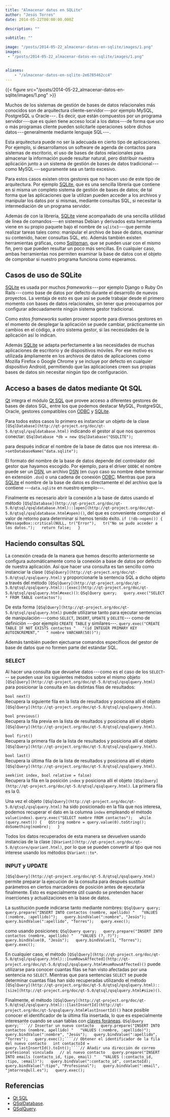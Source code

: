 ```yaml
---
title: "Almacenar datos en SQLite"
author: "Jesús Torres"
date: 2014-05-22T00:00:00.000Z

description: ""

subtitle: ""

image: "/posts/2014-05-22_almacenar-datos-en-sqlite/images/1.png" 
images:
 - "/posts/2014-05-22_almacenar-datos-en-sqlite/images/1.png" 


aliases:
    - "/almacenar-datos-en-sqlite-2e6785462cc4"
---
```


{{< figure src="/posts/2014-05-22_almacenar-datos-en-sqlite/images/1.png" >}}

Muchos de los sistemas de gestión de bases de datos relacionales más conocidos son de arquitectura cliente-servidor --- por ejemplo MySQL, PostgreSQL u Oracle --- .
Es decir, que están compuestos por un programa servidor --- que es quien tiene acceso local a los datos --- de forma que uno o más programas cliente pueden solicitarle operaciones sobre dichos datos --- generalmente mediante lenguaje SQL --- .

Esta arquitectura puede no ser la adecuada en cierto tipo de aplicaciones.
Por ejemplo, si desarrollamos un software de agenda de contactos para sistemas de escritorio, el uso de bases de datos relacionales para almacenar la información puede resultar natural, pero distribuir nuestra aplicación junto a un sistema de gestión de bases de datos tradicional --- como MySQL --- seguramente sea un tanto excesivo.

Para estos casos existen otros gestores que no hacen uso de este tipo de arquitectura.
Por ejemplo [SQLite](http://www.sqlite.org/), que es una sencilla librería que contiene en si misma un completo sistema de gestión de bases de datos; de tal forma que las aplicaciones que la utilizan pueden acceder a los archivos y manipular los datos por si mismas, mediante consultas SQL, si necesitar la intermediación de un programa servidor.

Además de con la librería, [SQLite](http://www.sqlite.org/) viene acompañado de una sencilla utilidad de línea de comandos --- en sistemas Debian y derivados esta herramienta viene en su propio paquete bajo el nombre de `sqlite3` --- que permite realizar tareas tales como: manipular el archivo de base de datos, examinar su contenido, hacer consultas SQL, etc.
Además también existen herramientas gráficas, como [Sqliteman](http://sqliteman.com/), que se pueden usar con el mismo fin, pero que pueden resultar un poco más sencillas.
En cualquier caso, ambas herramientas nos permiten examinar la base de datos con el objeto de comprobar si nuestro programa funciona como esperamos.

## Casos de uso de SQLite

[SQLite](http://www.sqlite.org/) es usada por muchos _frameworks_ --- por ejemplo Django o Ruby On Rails --- como base de datos por defecto durante el desarrollo de nuevos proyectos.
La ventaja de esto es que así se puede trabajar desde el primero momento con bases de datos relacionales, sin tener que preocuparnos por configurar adecuadamente ningún sistema gestor tradicional.

Como estos _frameworks_ suelen proveer soporte para diversos gestores en el momento de desplegar la aplicación se puede cambiar, prácticamente sin cambios en el código, a otro sistema gestor, si las necesidades de la aplicación así lo indican.

Además [SQLite](http://www.sqlite.org/) se adapta perfectamente a las necesidades de muchas aplicaciones de escritorio y de dispositivos móviles.
Por ese motivo es utilizada ámpliamente en los archivos de datos de aplicaciones como Mozilla Firefox o Google Chrome y se incluye por defecto en cualquier dispositivo Android, permitiendo que las aplicaciones creen sus propias bases de datos sin necesitar ningún tipo de configuración.

## Acceso a bases de datos mediante Qt SQL

[Qt](https://jmtorres.webs.ull.es/me/2013/01/proyecto-qt-framework-de-desarrollo-de-aplicaciones) integra el módulo [Qt SQL](http://qt-project.org/doc/qt-5.0/qtsql/qtsql-index.html) que provee acceso a diferentes gestores de bases de datos SQL, entre los que podemos destacar MySQL, PostgreSQL, Oracle, gestores compatibles con [ODBC](http://es.wikipedia.org/wiki/Open_Database_Connectivity) y [SQLite](http://www.sqlite.org/).

Para todos estos casos lo primero es instanciar un objeto de la clase `[QSqlDatabase](http://qt-project.org/doc/qt-5.0/qtsql/qsqldatabase.html)` indicando el gestor al que nos queremos conectar:
``QSqlDatabase *db = new QSqlDatabase("QSQLITE");``

para después indicar el nombre de la base de datos que nos interesa:
``db->setDatabaseName("data.sqlite");``

El formato del nombre de la base de datos depende del controlador del gestor que hayamos escogido.
Por ejemplo, para el driver `QODBC` el nombre puede ser un [DSN](http://es.wikipedia.org/wiki/Data_Source_Name), un archivo [DSN](http://es.wikipedia.org/wiki/Data_Source_Name) (en cuyo caso su nombre debe terminar en extensión `.dsn`) o una cadena de conexión [ODBC](http://es.wikipedia.org/wiki/Open_Database_Connectivity).
Mientras que para [SQLite](http://www.sqlite.org/) el nombre de la base de datos es directamente el del archivo que la contiene ---`data.sqlite` en nuestro ejemplo---.

Finalmente es necesario abrir la conexión a la base de datos usando el método `[QSqlDatabase](http://qt-project.org/doc/qt-5.0/qtsql/qsqldatabase.html)::[open](http://qt-project.org/doc/qt-5.0/qtsql/qsqldatabase.html#open)()`, del que es conveniente comprobar el valor de retorno para determinar si hemos tenido éxito.
``if (!db->open()) {  
    QMessageBox::critical(NULL, tr("Error"),  
        tr("No se pudo acceder a los datos.");  
    return false;  
}``

## Haciendo consultas SQL

La conexión creada de la manera que hemos descrito anteriormente se configura automáticamente como la conexión a base de datos por defecto de nuestra aplicación.
Así que hacer una consulta es tan sencillo como instanciar la clase `[QSqlQuery](http://qt-project.org/doc/qt-5.0/qtsql/qsqlquery.html)` y proporcionarle la sentencia SQL a dicho objeto a través del método `[QSqlQuery](http://qt-project.org/doc/qt-5.0/qtsql/qsqlquery.html)::[exec](http://qt-project.org/doc/qt-5.0/qtsql/qsqlquery.html#exec)()`:
``QSqlQuery query;  
query.exec("SELECT * FROM TABLE contactos");``

De esta forma `[QSqlQuery](http://qt-project.org/doc/qt-5.0/qtsql/qsqlquery.html)` puede utilizarse tanto para ejecutar sentencias de manipulación --- como `SELECT`, `INSERT`, `UPDATE` y `DELETE`--- como de definición ---por ejemplo `CREATE TABLE` y similares---.
``query.exec("CREATE TABLE IF NOT EXISTS contactos "  
            "(id INTEGER PRIMARY KEY AUTOINCREMENT,"  
            " nombre VARCHAR(50))");``

Además también pueden ejectuarse comandos específicos del gestor de base de datos que no formen parte del estándar SQL.

### SELECT

Al hacer una consulta que devuelve datos --- como es el caso de los `SELECT`--- se pueden usar los siguientes métodos sobre el mismo objeto `[QSqlQuery](http://qt-project.org/doc/qt-5.0/qtsql/qsqlquery.html)` para posicionar la consulta en las distintas filas de resultados:

`bool next()`  
Recupera la siguiente fila en la lista de resultados y posiciona allí el objeto `[QSqlQuery](http://qt-project.org/doc/qt-5.0/qtsql/qsqlquery.html)`.

`bool previous()`  
Recupera la fila previa en la lista de resultados y posiciona allí el objeto `[QSqlQuery](http://qt-project.org/doc/qt-5.0/qtsql/qsqlquery.html)`.

`bool first()`  
Recupera la primera fila de la lista de resultados y posiciona allí el objeto `[QSqlQuery](http://qt-project.org/doc/qt-5.0/qtsql/qsqlquery.html)`.

`bool last()`  
Recupera la última fila de la lista de resultados y posiciona allí el objeto `[QSqlQuery](http://qt-project.org/doc/qt-5.0/qtsql/qsqlquery.html)`.

`seek(int index, bool relative = false)`  
Recupera la fila en la posición `index` y posiciona allí el objeto `[QSqlQuery](http://qt-project.org/doc/qt-5.0/qtsql/qsqlquery.html)`.
La primera fila es la 0.

Una vez el objeto `[QSqlQuery](http://qt-project.org/doc/qt-5.0/qtsql/qsqlquery.html)` ha sido posicionado en la fila que nos interesa, podemos recuperar el dato en la columna `index` empleando el método `value(index)`.
``query.exec("SELECT nombre FROM contactos");  
while (query.next()) {  
    QString nombre = query.value(0).toString();  
    doSomething(nombre);  
}``

Todos los datos recuperados de esta manera se devuelven usando instancias de la clase `[QVariant](http://qt-project.org/doc/qt-5.0/qtcore/qvariant.html)`, por lo que se pueden convertir al tipo que nos interese usando los métodos `QVariant::to*`.

### INPUT y UPDATE

`[QSqlQuery](http://qt-project.org/doc/qt-5.0/qtsql/qsqlquery.html)` permite preparar la ejecución de la consulta para después sustituir parámetros en ciertos marcadores de posición antes de ejecutarla finalmente.
Esto es especialmente útil cuando se pretenden hacer inserciones y actualizaciones en la base de datos.

La sustitución puede indicarse tanto mediante nombres:
``QSqlQuery query;  
query.prepare("INSERT INTO contactos (nombre, apellido) "  
              "VALUES (:nombre, :apellido)");  
query.bindValue(":nombre", "Jesús");  
query.bindValue(":apellido", "Torres");  
query.exec();``

como usando posiciones:
``QSqlQuery query;  
query.prepare("INSERT INTO contactos (nombre, apellido) "  
              "VALUES (?, ?)");  
query.bindValue(0, "Jesús");  
query.bindValue(1, "Torres");  
query.exec();``

En cualquier caso, el método `[QSqlQuery](http://qt-project.org/doc/qt-5.0/qtsql/qsqlquery.html)::[numRowsAffected](http://qt-project.org/doc/qt-5.0/qtsql/qsqlquery.html#numRowsAffected)()` puede utilizarse para conocer cuantas filas se han visto afectadas por una sentencia no `SELECT`.
Mientras que para sentencias `SELECT` se puede determinar cuantas filas han sido recuperadas utilizando el método `[QSqlQuery](http://qt-project.org/doc/qt-5.0/qtsql/qsqlquery.html)::[size](http://qt-project.org/doc/qt-5.0/qtsql/qsqlquery.html#size)()`.

Finalmente, el método `[QSqlQuery](http://qt-project.org/doc/qt-5.0/qtsql/qsqlquery.html)::[lastInsertId](http://qt-project.org/doc/qt-5/qsqlquery.html#lastInsertId)()` hace posible conocer el identificador de la última fila insertada, lo que es especialmente interesante cuando se usan tablas con [claves foráneas](https://es.wikipedia.org/wiki/Clave_for%C3%A1nea).
``QSqlQuery query;````// Insertar un nuevo contacto  
query.prepare("INSERT INTO contactos (nombre, apellido) "  
              "VALUES (:nombre, :apellido)");  
query.bindValue(":nombre", "Jesús");  
query.bindValue(":apellido", "Torres");  
query.exec();````// Obtener el identificador de la fila del nuevo contacto  
int contactoId = query.lastInsertId().toInt();````// Añadir una dirección de correo profesional vinculada  
// al nuevo contacto  
query.prepare("INSERT INTO emails (contacto_id, tipo, email) "  
              "VALUES (:contacto_id, :tipo, :email)");  
query.bindValue(":contacto_id", contactoId);  
query.bindValue(":tipo", "Profesional");  
query.bindValue(":email", "jmtorres@ull.es");  
query.exec();``

## Referencias

*   [Qt SQL](http://qt-project.org/doc/qt-5.0/qtsql/qtsql-index.html)
*   [QSqlDatabase](http://qt-project.org/doc/qt-5.0/qtsql/qsqldatabase.html).
*   [QSqlQuery](http://qt-project.org/doc/qt-5.0/qtsql/qsqlquery.html).

